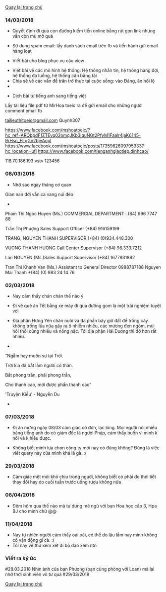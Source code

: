 [Quay lại trang chủ](https://phamkhactuy.github.io/tuypk.github.io/index.html)

### 14/03/2018

- Quyết định đi qua con đường kiếm tiền online bằng rút gọn link nhưng vẫn còn mù mờ quá

- Sử dụng spam email: lấy danh sách email trên fb và tiến hành gửi email hàng loạt

- Viết bài cho blog phục vụ câu view
+ Viết bài về các mô hình hệ thống: Hệ thống nhắn tin, hệ thống hàng đợi, hệ thống đa luồng, hệ thống cân bằng tải
+ Chia sẻ về các vấn đề trăn trở thực tại cuộc sống: vào Đảng, ăn hối lộ
+ 
- Dịch bài từ tiếng anh sang tiếng việt

Lấy tài liệu file pdf từ MirHoa toeic ra để gửi email cho những người comment email fb


tailieuthitoeic@gmail.com
Quynh307


https://www.facebook.com/mshoatoeic/?hc_ref=ARQbpdF1ZTEvq02omqJKb3lquNGt2PfyM1Faalr4jaK6145-9rHsn_FLgGn2bjeAcpI
https://www.facebook.com/mshoatoeic/posts/1735982609795933?hc_location=ufi
https://www.facebook.com/tienganhgiaotiep.dinhcao/
 


118.70.186.193
vstv
123456

 

### 08/03/2018

- Nhớ sao ngày tháng cơ quan

Gian nan đời vẫn ca vang núi đèo

-
Pham Thi Ngoc Huyen (Ms.) COMMERCIAL DEPARTMENT : (84) 996 7747 88
  
Trần Thị Phượng Sales Support Officer  (+84) 916159199

TRANG, NGUYEN THANH SUPERVISOR  (+84) (0)934.448.300

VUONG THANH HUONG Call Center Supervisor (+84) 98.333.7212

Lan NGUYEN (Ms.)Sales Support Supervisor (+84) 1677931882

Tran Thi Khanh Van (Ms.) Assistant to General Director  0988787188
Nguyen Mai Thanh +(84) (0) 983 24 14 76

### 02/03/2018
- Nay cảm thấy chán chán thế nào ý

- Đi về quê ăn Tết bằng xe máy đi qua đường gom là một trải nghiệm tuyệt vời

- Địa phận Hưng Yên chăn nuôi và đa phần bây giờ đất để trồng cây không trồng lúa nữa gây ra ô nhiễm nhiều, các mương đen ngòm, mùi hôi thối cũng nhiều và nồng nặc. Tới địa phận Hải Dương thì đỡ hơn rất nhiều.


- 
“Ngẫm hay muôn sự tại Trời.

Trời kia đã bắt làm người có thân.

Bắt phong trần, phải phong trần,

Cho thanh cao, mới được phần thanh cao”

'Truyện Kiều' - Nguyễn Du

- 
### 07/03/2018
- Đi ăn mừng ngày 08/03 cảm giác cô đơn, lạc lõng. Mọi người nói nhiều bằng tiếng anh do có giám đốc là người Pháp, cảm thấy buồn vì mình k nói và k hiểu được.

- Không biết mình lựa chọn công ty mới này có đúng không? Đúng là việc viết query này của mình khá là gà. :(

### 29/03/2018
- Cảm giác mệt mỏi khó chịu trong người, không biết có phải do thời tiết thay đổi hay do cuối tuần trước uống rượu không nữa
### 06/04/2018
- Đêm hôm qua thế nào mà tự dưng mê ngủ với bạn Hoa học cấp 3, Hpa BJ cho mình chứ @@
### 11/04/2018
- Nay tự nhiên người cảm thấy oải oải, có thể do lâu lắm nay mình không có vận động gì cả. :(
- Tối nay về thử xem xét đi bộ dạo xem ntn



### Viết ra ký ức
#28.03.2018
Nhìn ảnh của bạn Phượng (bạn cùng phòng với Loan) mà lại nhớ thời sinh viên vô tư quá
#29/03/2018


[Quay lại trang chủ](https://phamkhactuy.github.io/tuypk.github.io/index.html)
